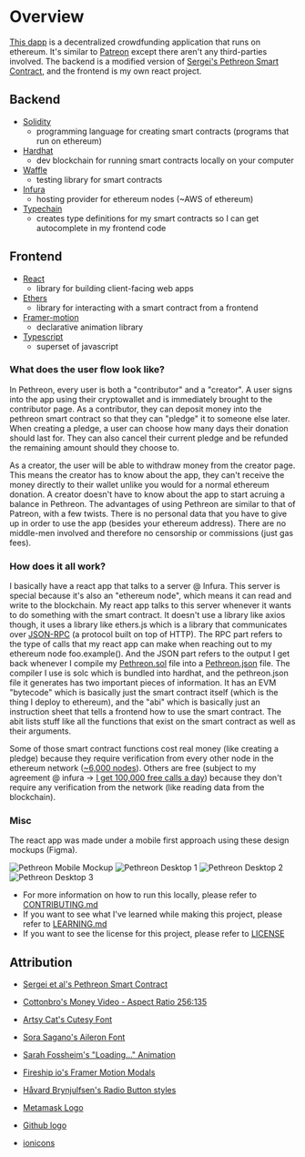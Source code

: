 # Overview

[This dapp](https://github.com/Chris56974/Pethreon) is a decentralized crowdfunding application that runs on ethereum. It's similar to [Patreon](https://www.patreon.com/) except there aren't any third-parties involved. The backend is a modified version of [Sergei's Pethreon Smart Contract](https://github.com/s-tikhomirov/pethreon), and the frontend is my own react project.

## Backend

- [Solidity](https://docs.soliditylang.org/)
  - programming language for creating smart contracts (programs that run on ethereum)
- [Hardhat](https://hardhat.org/)
  - dev blockchain for running smart contracts locally on your computer
- [Waffle](https://getwaffle.io/)
  - testing library for smart contracts
- [Infura](https://infura.io/)
  - hosting provider for ethereum nodes (~AWS of ethereum)
- [Typechain](https://github.com/dethcrypto/TypeChain)
  - creates type definitions for my smart contracts so I can get autocomplete in my frontend code

## Frontend

- [React](https://reactjs.org/)
  - library for building client-facing web apps
- [Ethers](https://docs.ethers.io/v5/)
  - library for interacting with a smart contract from a frontend
- [Framer-motion](https://www.framer.com/motion/)
  - declarative animation library
- [Typescript](https://www.typescriptlang.org/)
  - superset of javascript

### What does the user flow look like?

In Pethreon, every user is both a "contributor" and a "creator". A user signs into the app using their cryptowallet and is immediately brought to the contributor page. As a contributor, they can deposit money into the pethreon smart contract so that they can "pledge" it to someone else later. When creating a pledge, a user can choose how many days their donation should last for. They can also cancel their current pledge and be refunded the remaining amount should they choose to. 

As a creator, the user will be able to withdraw money from the creator page. This means the creator has to know about the app, they can't receive the money directly to their wallet unlike you would for a normal ethereum donation. A creator doesn't have to know about the app to start acruing a balance in Pethreon. The advantages of using Pethreon are similar to that of Patreon, with a few twists. There is no personal data that you have to give up in order to use the app (besides your ethereum address). There are no middle-men involved and therefore no censorship or commissions (just gas fees). 

### How does it all work?

I basically have a react app that talks to a server @ Infura. This server is special because it's also an "ethereum node", which means it can read and write to the blockchain. My react app talks to this server whenever it wants to do something with the smart contract. It doesn't use a library like axios though, it uses a library like ethers.js which is a library that communicates over [JSON-RPC](https://en.wikipedia.org/wiki/JSON-RPC) (a protocol built on top of HTTP). The RPC part refers to the type of calls that my react app can make when reaching out to my ethereum node foo.example(). And the JSON part refers to the output I get back whenever I compile my [Pethreon.sol](https://github.com/Chris56974/Pethreon/blob/main/packages/backend/contracts/Pethreon.sol) file into a [Pethreon.json](https://github.com/Chris56974/Pethreon/blob/main/packages/backend/deployments/localhost/Pethreon.json) file. The compiler I use is solc which is bundled into hardhat, and the pethreon.json file it generates has two important pieces of information. It has an EVM "bytecode" which is basically just the smart contract itself (which is the thing I deploy to ethereum), and the "abi" which is basically just an instruction sheet that tells a frontend how to use the smart contract. The abit lists stuff like all the functions that exist on the smart contract as well as their arguments.

Some of those smart contract functions cost real money (like creating a pledge) because they require verification from every other node in the ethereum network ([~6,000 nodes](https://www.ethernodes.org/history)). Others are free (subject to my agreement @ infura -> [I get 100,000 free calls a day](https://infura.io/pricing)) because they don't require any verification from the network (like reading data from the blockchain).

### Misc 

The react app was made under a mobile first approach using these design mockups (Figma). 

![Pethreon Mobile Mockup](https://github.com/Chris56974/Pethreon/design/pethreon_mobile.png)
![Pethreon Desktop 1](https://github.com/Chris56974/Pethreon/design/pethreon_desktop_1.png)
![Pethreon Desktop 2](https://github.com/Chris56974/Pethreon/design/pethreon_desktop_2.png)
![Pethreon Desktop 3](https://github.com/Chris56974/Pethreon/design/pethreon_desktop_3.png)

- For more information on how to run this locally, please refer to [CONTRIBUTING.md](https://github.com/Chris56974/Pethreon/blob/main/CONTRIBUTING.md)
- If you want to see what I've learned while making this project, please refer to [LEARNING.md](https://github.com/Chris56974/Pethreon/blob/main/LEARNING.md) 
- If you want to see the license for this project, please refer to [LICENSE](https://github.com/Chris56974/Pethreon/blob/main/LICENSE)

## Attribution

- [Sergei et al's Pethreon Smart Contract](https://github.com/s-tikhomirov/pethreon)

- [Cottonbro's Money Video - Aspect Ratio 256:135](https://www.pexels.com/video/hands-hand-rich-green-3943965/)

- [Artsy Cat's Cutesy Font](https://www.dafont.com/cutesy.font)

- [Sora Sagano's Aileron Font](https://fontsarena.com/aileron-by-sora-sagano/)

- [Sarah Fossheim's "Loading..." Animation](https://fossheim.io/writing/posts/react-text-splitting-animations/)

- [Fireship io's Framer Motion Modals](https://www.youtube.com/watch?v=SuqU904ZHA4&t=576s)

- [Håvard Brynjulfsen's Radio Button styles](https://codepen.io/havardob/pen/dyYXBBr)

- [Metamask Logo](https://github.com/MetaMask/brand-resources)

- [Github logo](https://github.com/logos)

- [ionicons](https://ionic.io/ionicons)